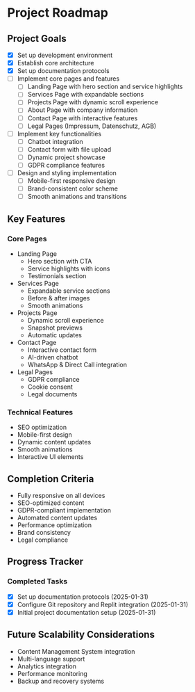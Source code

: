 # Project Roadmap

## Project Goals
- [x] Set up development environment
- [x] Establish core architecture
- [x] Set up documentation protocols
- [ ] Implement core pages and features
  - [ ] Landing Page with hero section and service highlights
  - [ ] Services Page with expandable sections
  - [ ] Projects Page with dynamic scroll experience
  - [ ] About Page with company information
  - [ ] Contact Page with interactive features
  - [ ] Legal Pages (Impressum, Datenschutz, AGB)
- [ ] Implement key functionalities
  - [ ] Chatbot integration
  - [ ] Contact form with file upload
  - [ ] Dynamic project showcase
  - [ ] GDPR compliance features
- [ ] Design and styling implementation
  - [ ] Mobile-first responsive design
  - [ ] Brand-consistent color scheme
  - [ ] Smooth animations and transitions

## Key Features
### Core Pages
- Landing Page
  - Hero section with CTA
  - Service highlights with icons
  - Testimonials section
- Services Page
  - Expandable service sections
  - Before & after images
  - Smooth animations
- Projects Page
  - Dynamic scroll experience
  - Snapshot previews
  - Automatic updates
- Contact Page
  - Interactive contact form
  - AI-driven chatbot
  - WhatsApp & Direct Call integration
- Legal Pages
  - GDPR compliance
  - Cookie consent
  - Legal documents

### Technical Features
- SEO optimization
- Mobile-first design
- Dynamic content updates
- Smooth animations
- Interactive UI elements

## Completion Criteria
- Fully responsive on all devices
- SEO-optimized content
- GDPR-compliant implementation
- Automated content updates
- Performance optimization
- Brand consistency
- Legal compliance

## Progress Tracker

### Completed Tasks
- [x] Set up documentation protocols (2025-01-31)
- [x] Configure Git repository and Replit integration (2025-01-31)
- [x] Initial project documentation setup (2025-01-31)

## Future Scalability Considerations
- Content Management System integration
- Multi-language support
- Analytics integration
- Performance monitoring
- Backup and recovery systems
